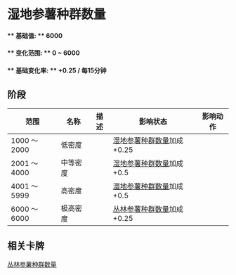 # 湿地参薯种群数量  
#### ** 基础值: ** 6000   
#### ** 变化范围: ** 0 ~ 6000  
#### ** 基础变化率: ** +0.25 / 每15分钟  
## 阶段  
范围  |  名称  |  描述  |  影响状态  |  影响动作  
----  |  ----  |  ----  |  ----  |  ----  
1000 ～ 2000  |  低密度  |    |  [湿地参薯种群数量](Yam_WetlandsPop.md)加成+0.25  |    
2001 ～ 4000  |  中等密度  |    |  [湿地参薯种群数量](Yam_WetlandsPop.md)加成+0.5  |    
4001 ～ 5999  |  高密度  |    |  [湿地参薯种群数量](Yam_WetlandsPop.md)加成+0.5  |    
6000 ～ 6000  |  极高密度  |    |  [丛林参薯种群数量](Yam_JunglePop.md)加成+0.25  |    
## 相关卡牌  
[丛林参薯种群数量](Yam_JunglePop.md)  
